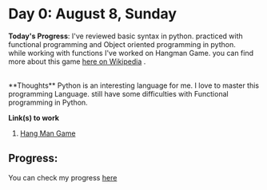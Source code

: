 # Day 0: August 8, Sunday

**Today's Progress**: I've reviewed basic syntax in python. practiced with functional programming and Object oriented programming in python.
<br>
while working with functions I've worked on Hangman Game. you can find more about this game [here on Wikipedia](https://en.wikipedia.org/wiki/Hangman_(game)) .

<br> 
**Thoughts** Python is an interesting language for me. I love to master this programming Language. still have some difficulties with Functional programming in Python.
  
**Link(s) to work**
1. [Hang Man Game](https://github.com/KhudadadKhawari/100DaysOfCode/blob/main/hangman.py)

## Progress:
You can check my progress [here](https://github.com/KhudadadKhawari/100-days-of-code/blob/master/log.md)